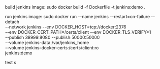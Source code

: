 build jenkins image:
sudo docker build -f Dockerfile -t jenkins:demo .

run jenkins image:
sudo docker run --name jenkins --restart=on-failure --detach \
 --network jenkins --env DOCKER_HOST=tcp://docker:2376 \
 --env DOCKER_CERT_PATH=/certs/client --env DOCKER_TLS_VERIFY=1 \
 --publish 39999:8080 --publish 50000:50000 \
 --volume jenkins-data:/var/jenkins_home \
 --volume jenkins-docker-certs:/certs/client:ro \
 jenkins:demo

 test s
